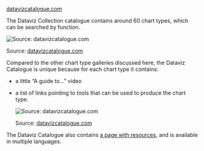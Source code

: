 [datavizcatalogue.com](http://datavizcatalogue.com/)

The Dataviz Collection catalogue contains around 60 chart types, which can be searched by function.

![Source: [datavizcatalogue.com](http://datavizcatalogue.co)](Data%20visualisation%20galleries%2054f97b3d69b04dbe86cbf50ba86ab8c5/dataviz-catalogue.png)

Source: [datavizcatalogue.com](http://datavizcatalogue.co)

Compared to the other chart type galleries discussed here, the Dataviz Catalogue is unique because for each chart type it contains:

- a little “A guide to…” video
- a list of links pointing to tools that can be used to produce the chart type.
    
    ![Source: [datavizcatalogue.com](https://datavizcatalogue.com/methods/histogram.html)](Data%20visualisation%20galleries%2054f97b3d69b04dbe86cbf50ba86ab8c5/datavizcatalogue-histogram.png)
    
    Source: [datavizcatalogue.com](https://datavizcatalogue.com/methods/histogram.html)
    

The Dataviz Catalogue also contains [a page with resources](https://datavizcatalogue.com/resources.html), and is available in multiple languages.